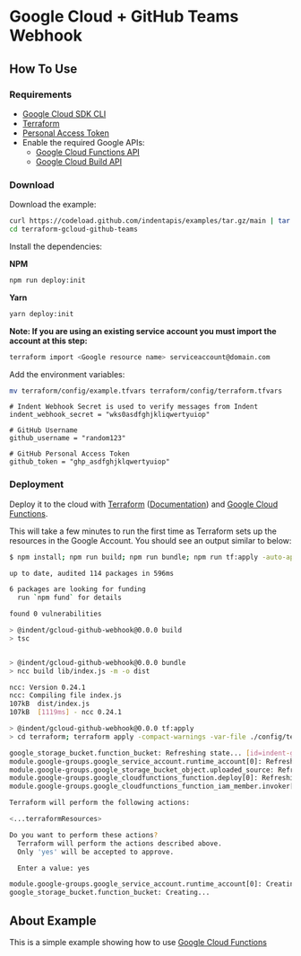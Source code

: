 # Google Cloud + GitHub Teams Webhook

## How To Use

### Requirements

- [Google Cloud SDK CLI](https://cloud.google.com/sdk/gcloud)
- [Terraform](https://terraform.io)
- [Personal Access Token](https://docs.github.com/en/github/authenticating-to-github/keeping-your-account-and-data-secure/creating-a-personal-access-token)
- Enable the required Google APIs:
  - [Google Cloud Functions API](https://cloud.google.com/functions)
  - [Google Cloud Build API](https://console.cloud.google.com/cloud-build)

### Download

Download the example:

```bash
curl https://codeload.github.com/indentapis/examples/tar.gz/main | tar -xz --strip=3 examples-main/webhooks/terraform-gcloud-github-teams
cd terraform-gcloud-github-teams
```

Install the dependencies:

**NPM**

```bash
npm run deploy:init
```

**Yarn**

```bash
yarn deploy:init
```

**Note: If you are using an existing service account you must import the account at this step:**

```bash
terraform import <Google resource name> serviceaccount@domain.com
```

Add the environment variables:

```bash
mv terraform/config/example.tfvars terraform/config/terraform.tfvars
```

```hcl
# Indent Webhook Secret is used to verify messages from Indent
indent_webhook_secret = "wks0asdfghjkliqwertyuiop"

# GitHub Username
github_username = "random123"

# GitHub Personal Access Token
github_token = "ghp_asdfghjklqwertyuiop"
```

### Deployment

Deploy it to the cloud with [Terraform](https://terraform.io) ([Documentation](https://terraform.io/docs/)) and [Google Cloud Functions](https://console.cloud.google.com/functions).

This will take a few minutes to run the first time as Terraform sets up the resources in the Google Account. You should see an output similar to below:

```bash
$ npm install; npm run build; npm run bundle; npm run tf:apply -auto-approve

up to date, audited 114 packages in 596ms

6 packages are looking for funding
  run `npm fund` for details

found 0 vulnerabilities

> @indent/gcloud-github-webhook@0.0.0 build
> tsc


> @indent/gcloud-github-webhook@0.0.0 bundle
> ncc build lib/index.js -m -o dist

ncc: Version 0.24.1
ncc: Compiling file index.js
107kB  dist/index.js
107kB  [1119ms] - ncc 0.24.1

> @indent/gcloud-github-webhook@0.0.0 tf:apply
> cd terraform; terraform apply -compact-warnings -var-file ./config/terraform.tfvars

google_storage_bucket.function_bucket: Refreshing state... [id=indent-gcloud-groups-webhooks]
module.google-groups.google_service_account.runtime_account[0]: Refreshing state... [id=projects/my-gcp-example-project/serviceAccounts/indent-gcloud-github-teams@my-gcp-example-project.iam.gserviceaccount.com]
module.google-groups.google_storage_bucket_object.uploaded_source: Refreshing state... [id=indent-gcloud-groups-webhooks-indent-gcloud-github-teams/wNlY1DIsZW6NXuGlkOZL+UNW+CYQ+zSD/Weyiy/jG6U=.zip]
module.google-groups.google_cloudfunctions_function.deploy[0]: Refreshing state... [id=projects/my-gcp-example-project/locations/us-central1/functions/indent-gcloud-github-teams]
module.google-groups.google_cloudfunctions_function_iam_member.invoker[0]: Refreshing state... [id=projects/my-gcp-example-project/locations/us-central1/functions/indent-gcloud-github-teams/roles/cloudfunctions.invoker/allUsers]

Terraform will perform the following actions:

<...terraformResources>

Do you want to perform these actions?
  Terraform will perform the actions described above.
  Only 'yes' will be accepted to approve.

  Enter a value: yes

module.google-groups.google_service_account.runtime_account[0]: Creating...
google_storage_bucket.function_bucket: Creating...
```

## About Example

This is a simple example showing how to use [Google Cloud Functions](https://cloud.google.com/)
